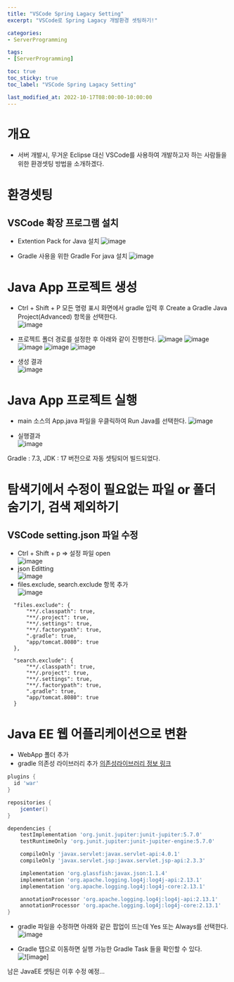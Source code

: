 ```yaml
---
title: "VSCode Spring Lagacy Setting"
excerpt: "VSCode로 Spring Lagacy 개발환경 셋팅하기!"

categories:
- ServerProgramming

tags:
- [ServerProgramming]

toc: true
toc_sticky: true
toc_label: "VSCode Spring Lagacy Setting"

last_modified_at: 2022-10-17T08:00:00-10:00:00
---
```

# 개요
  - 서버 개발시, 무거운 Eclipse 대신 VSCode를 사용하여 개발하고자 하는 사람들을 위한 환경셋팅 방법을 소개하겠다.

# 환경셋팅
## VSCode 확장 프로그램 설치
  - Extention Pack for Java 설치
  ![image](/assets/images/ServerProgramming/JavaExtention.png)

  - Gradle 사용을 위한 Gradle For java 설치
  ![image](/assets/images/ServerProgramming/GradleExtention.png)

# Java App 프로젝트 생성
  - Ctrl + Shift + P 모든 명령 표시 화면에서 gradle 입력 후 Create a Gradle Java Project(Advanced) 항목을 선택한다.  
  ![image](/assets/images/ServerProgramming/CreateGradleProject.png)

  - 프로젝트 폴더 경로를 설정한 후 아래와 같이 진행한다.
  ![image](/assets/images/ServerProgramming/Gradle_SelectProjectType.png)
  ![image](/assets/images/ServerProgramming/Gradle_SelectScriptDSL.png)
  ![image](/assets/images/ServerProgramming/Gradle_SelectTestFramework.png)
  ![image](/assets/images/ServerProgramming/Gradle_InsertProjectName.png)
  ![image](/assets/images/ServerProgramming/Gradle_InsertPackage.png)

  - 생성 결과  
  ![image](/assets/images/ServerProgramming/CreateGradleProjectResult.png)

# Java App 프로젝트 실행
  - main 소스의 App.java 파일을 우클릭하여 Run Java를 선택한다.
  ![image](/assets/images/ServerProgramming/RunGradleProject.png)
  
  - 실행결과  
  ![image](/assets/images/ServerProgramming/RunJavaResult.png)

  Gradle : 7.3, JDK : 17 버전으로 자동 셋팅되어 빌드되었다.

# 탐색기에서 수정이 필요없는 파일 or 폴더 숨기기, 검색 제외하기
## VSCode setting.json 파일 수정
  - Ctrl + Shift + p => 설정 파일 open  
  ![image](/assets/images/ServerProgramming/VSCodeUserSettingContext.png)  
  - json Editting  
  ![image](/assets/images/ServerProgramming/VSCodeUserSettingJson.png)  
  - files.exclude, search.exclude 항목 추가  
  ![image](/assets/images/ServerProgramming/VSCodeHideFilesFolders.png)

  ```
    "files.exclude": {
        "**/.classpath": true,
        "**/.project": true,
        "**/.settings": true,
        "**/.factorypath": true,
        ".gradle": true,
        "app/tomcat.8080": true
    },

    "search.exclude": {
        "**/.classpath": true,
        "**/.project": true,
        "**/.settings": true,
        "**/.factorypath": true,
        ".gradle": true,
        "app/tomcat.8080": true
    }
  ```
  
# Java EE 웹 어플리케이션으로 변환
  - WebApp 폴더 추가
  - gradle 의존성 라이브러리 추가 [의존성라이브러리 정보 링크](https://mvnrepository.com/)
  
  ```groovy
  plugins {
    id 'war'
  }

  repositories {
      jcenter()
  }

  dependencies {
      testImplementation 'org.junit.jupiter:junit-jupiter:5.7.0'
      testRuntimeOnly 'org.junit.jupiter:junit-jupiter-engine:5.7.0'

      compileOnly 'javax.servlet:javax.servlet-api:4.0.1'
      compileOnly 'javax.servlet.jsp:javax.servlet.jsp-api:2.3.3'

      implementation 'org.glassfish:javax.json:1.1.4'
      implementation 'org.apache.logging.log4j:log4j-api:2.13.1'
      implementation 'org.apache.logging.log4j:log4j-core:2.13.1'

      annotationProcessor 'org.apache.logging.log4j:log4j-api:2.13.1'
      annotationProcessor 'org.apache.logging.log4j:log4j-core:2.13.1'
  }
  ```

  - gradle 파일을 수정하면 아래와 같은 팝업이 뜨는데 Yes 또는 Always를 선택한다.
  ![image](/assets/images/ServerProgramming/GradleChangedPopup.png)
  
  - Gradle 탭으로 이동하면 실행 가능한 Gradle Task 들을 확인할 수 있다.
  ![![image]](/assets/images/ServerProgramming/GradleTask.png)


남은 JavaEE 셋팅은 이후 수정 예정...